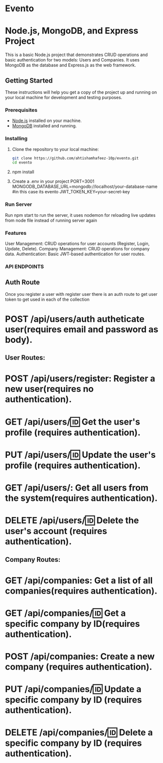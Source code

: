 # Evento
# Node.js, MongoDB, and Express Project

This is a basic Node.js project that demonstrates CRUD operations and basic authentication for two models: Users and Companies. It uses MongoDB as the database and Express.js as the web framework.

## Getting Started

These instructions will help you get a copy of the project up and running on your local machine for development and testing purposes.

### Prerequisites

- [Node.js](https://nodejs.org/) installed on your machine.
- [MongoDB](https://www.mongodb.com/) installed and running.

### Installing

1. Clone the repository to your local machine:

   ```bash
   git clone https://github.com/ahtishamhafeez-10p/evento.git
   cd evento
2. npm install

3. Create a .env in your project
   PORT=3001
   MONGODB_DATABASE_URL=mongodb://localhost/your-database-name #in this case its evento
   JWT_TOKEN_KEY=your-secret-key

### Run Server

Run npm start to run the server, it uses nodemon for reloading live updates from node file instead of running server again

### Features

User Management: CRUD operations for user accounts (Register, Login, Update, Delete).
Company Management: CRUD operations for company data.
Authentication: Basic JWT-based authentication for user routes.

### API ENDPOINTS
 ## Auth Route

 Once you register a user with register user there is an auth route to get user token to get used in each of the collection
  # POST /api/users/auth autheticate user(requires email and password as body).

 ## User Routes:

  # POST /api/users/register: Register a new user(requires no authentication).
  # GET /api/users/:id: Get the user's profile (requires authentication).
  # PUT /api/users/:id: Update the user's profile (requires authentication).
  # GET /api/users/: Get all users from the system(requires authentication).
  # DELETE /api/users/:id: Delete the user's account (requires authentication).

## Company Routes:

  # GET /api/companies: Get a list of all companies(requires authentication).
  # GET /api/companies/:id: Get a specific company by ID(requires authentication).
  # POST /api/companies: Create a new company (requires authentication).
  # PUT /api/companies/:id: Update a specific company by ID (requires authentication).
  # DELETE /api/companies/:id: Delete a specific company by ID (requires authentication).
